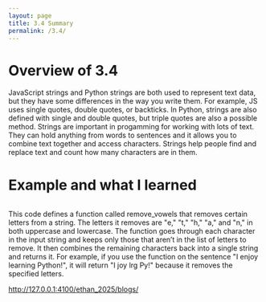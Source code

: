 ```yaml
---
layout: page
title: 3.4 Summary
permalink: /3.4/
---
```


<h1>Overview of 3.4</h1>


JavaScript strings and Python strings are both used to represent text data, but they have some differences in the way you write them. For example, JS uses single quotes, double quotes, or backticks. In Python, strings are also defined with single and double quotes, but triple quotes are also a possible method. Strings are important in progamming for working with lots of text. They can hold anything from words to sentences and it allows you to combine text together and access characters. Strings help people find and replace text and count how many characters are in them. 

<h1>Example and what I learned</h1>

<img src= "{{site.baseurl}}/images/notebooks/image copy 16.png" alt = "">

This code defines a function called remove_vowels that removes certain letters from a string. The letters it removes are "e," "t," "h," "a," and "n," in both uppercase and lowercase. The function goes through each character in the input string and keeps only those that aren’t in the list of letters to remove. It then combines the remaining characters back into a single string and returns it. For example, if you use the function on the sentence "I enjoy learning Python!", it will return "I joy lrg Py!" because it removes the specified letters.

http://127.0.0.1:4100/ethan_2025/blogs/

